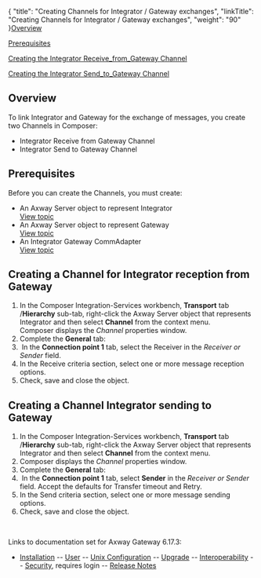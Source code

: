 {
    "title": "Creating Channels for Integrator / Gateway exchanges",
    "linkTitle": "Creating Channels for Integrator / Gateway exchanges",
    "weight": "90"
}[Overview](#overview)

[Prerequisites](#prereqs)

[Creating the Integrator Receive\_from\_Gateway Channel](#create_integrator_receive)

[Creating the Integrator Send\_to\_Gateway Channel](#create_integrator_send)

<span id="overview"></span>

## Overview

To link Integrator and Gateway for the exchange of messages, you create two Channels in Composer:

-   Integrator Receive from Gateway Channel
-   Integrator Send to Gateway Channel

<span id="prereqs"></span>

## Prerequisites

Before you can create the Channels, you must create:

-   An Axway Server
    object to represent Integrator  
    [View topic](../t_cmpsr_create_syncserv_intgr)
-   An Axway Server
    object to represent Gateway  
    [View topic](../t_cmpsr_create_syncserv_gtw)
-   An Integrator Gateway CommAdapter  
    [View topic](../t_cmpsr_createcmdptr_gtw)

<span id="create_integrator_receive"></span>

## Creating a Channel for Integrator reception from Gateway

1.  In the Composer Integration-Services workbench, **Transport** tab /**Hierarchy** sub-tab, right-click the Axway Server object that represents
    Integrator and then select **Channel** from the context menu.  
    Composer displays the *Channel* properties window.
2.  Complete the **General** tab:
3.   In the **Connection point 1** tab, select the Receiver in the *Receiver or Sender* field.
4.  In the Receive criteria section, select one or more message reception options.
5.  Check, save and close the object.

<span id="create_integrator_send"></span>

## Creating a Channel Integrator sending to Gateway

1.  In the Composer Integration-Services workbench, **Transport** tab /**Hierarchy** sub-tab, right-click the Axway Server object that represents
    Integrator and then select **Channel** from the context menu.
2.  Composer displays the *Channel* properties window.
3.  Complete the **General** tab:
4.   In the **Connection point 1** tab, select **Sender** in the *Receiver or Sender* field. Accept the defaults for Transfer timeout and Retry.
5.  In the Send criteria section, select one or more message sending options.
6.  Check, save and close the object.

 

Links to documentation set for Axway Gateway <span class="mc-variable axway_variables.Release_Number variable">6.17.3</span>:

-   [Installation](#) -- [User](#) -- [Unix Configuration](#) -- [Upgrade](#) -- [Interoperability](#) -- [Security](#), requires login -- [Release Notes](#)

